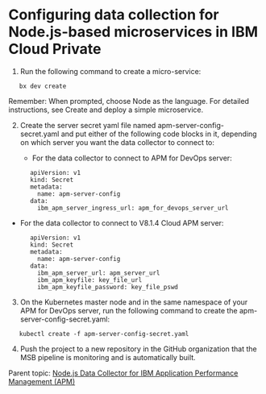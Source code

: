 # Configuring data collection for Node.js-based microservices in IBM Cloud Private

1. Run the following command to create a micro-service:
```
   bx dev create
```
   Remember: When prompted, choose Node as the language. For
   detailed instructions, see Create and deploy a simple
   microservice.

2. Create the server secret yaml file named
   apm-server-config-secret.yaml and put either of the following
   code blocks in it, depending on which server you want the data
   collector to connect to:

   *  For the data collector to connect to APM for DevOps server:
```
      apiVersion: v1
      kind: Secret
      metadata:
        name: apm-server-config
      data:
        ibm_apm_server_ingress_url: apm_for_devops_server_url
```
   *  For the data collector to connect to V8.1.4 Cloud APM
      server:
```
      apiVersion: v1
      kind: Secret
      metadata:
        name: apm-server-config
      data:
        ibm_apm_server_url: apm_server_url
        ibm_apm_keyfile: key_file_url
        ibm_apm_keyfile_password: key_file_pswd
```
3. On the Kubernetes master node and in the same namespace of
   your APM for DevOps server, run the following command to
   create the apm-server-config-secret.yaml:
```
   kubectl create -f apm-server-config-secret.yaml
```
4. Push the project to a new repository in the GitHub
   organization that the MSB pipeline is monitoring and is
   automatically built.


Parent topic: [Node.js Data Collector for IBM Application Performance Management (APM)](../README.md)
